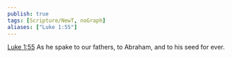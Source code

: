 ```yaml
---
publish: true
tags: [Scripture/NewT, noGraph]
aliases: ["Luke 1:55"]
---
```

[Luke 1:55](https://churchofjesuschrist.org/study/scriptures/nt/luke/1?lang=eng&id=p55#p55) As he spake to our fathers, to Abraham, and to his seed for ever.
